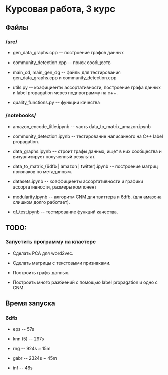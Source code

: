 # Курсовая работа, 3 курс

## Файлы

### /src/

* gen\_data\_graphs.cpp -- построение графов данных

* community\_detection.cpp -- поиск сообществ

* main\_cd, main\_gen\_dg -- файлы для тестирования gen\_data\_graphs.cpp и community\_detection.cpp

* utils.py -- коэфициенты ассортативности, построение графа данных и label propagation через подпрограмму на с++.

* quality\_functions.py -- функции качества

### /notebooks/

* amazon\_encode\_title.ipynb -- часть data\_to\_matrix\_amazon.ipynb

* community\_detection.ipynb -- тестирование написанного на С++ label propagation.

* data\_graphs.ipynb -- строит графы данных, ищет в них сообщества и визуализирует полученный результат.

* data\_to\_matrix\_(6dfb | amazon | twitter).ipynb -- построение матриц признаков по метаданным.

* datasets.ipynb -- коэффициенты ассортативности и графики ассортативности, размеры компонент

* modularity.ipynb -- алгоритм CNM для твиттера и 6dfb. (для амазона слишком долго работает).

* qf\_test.ipynb -- тестирование функций качества.

## TODO:


### Запустить программу на кластере

* Сделать PCA для word2vec.

* Сделать матрицы с текстовыми признаками.

* Построить графы данных.

* Построить много разбиений с помощью label propagation и одно с CNM.

## Время запуска

### 6dfb

* eps -- 57s

* knn (5) -- 297s
 
* rng -- 924s ~ 15m

* gabr -- 2324s ~ 45m

* inf -- 46s
